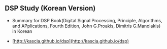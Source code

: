 ## DSP Study (Korean Version)

- Summary for DSP Book(Digital Signal Processing, Principle, Algorithms, and APplications, Fourth Edition, John G.Proakis, Dimitris G.Manolakis) in Korean

- [http://kascia.github.io/dsp](http://kascia.github.io/dsp)
